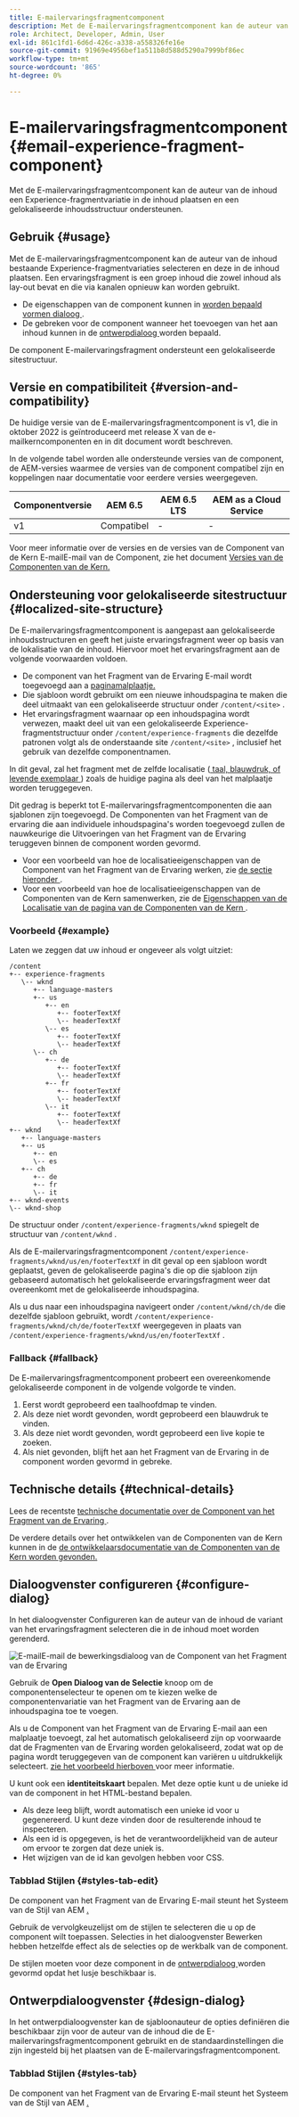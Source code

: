 ```yaml
---
title: E-mailervaringsfragmentcomponent
description: Met de E-mailervaringsfragmentcomponent kan de auteur van de inhoud een Experience-fragmentvariatie in de inhoud plaatsen en een gelokaliseerde inhoudsstructuur ondersteunen.
role: Architect, Developer, Admin, User
exl-id: 861c1fd1-6d6d-426c-a338-a558326fe16e
source-git-commit: 91969e4956bef1a511b8d588d5290a7999bf86ec
workflow-type: tm+mt
source-wordcount: '865'
ht-degree: 0%

---
```



# E-mailervaringsfragmentcomponent {#email-experience-fragment-component}

Met de E-mailervaringsfragmentcomponent kan de auteur van de inhoud een Experience-fragmentvariatie in de inhoud plaatsen en een gelokaliseerde inhoudsstructuur ondersteunen.

## Gebruik {#usage}

Met de E-mailervaringsfragmentcomponent kan de auteur van de inhoud bestaande Experience-fragmentvariaties selecteren en deze in de inhoud plaatsen. Een ervaringsfragment is een groep inhoud die zowel inhoud als lay-out bevat en die via kanalen opnieuw kan worden gebruikt.

* De eigenschappen van de component kunnen in [ worden bepaald vormen dialoog ](#configure-dialog).
* De gebreken voor de component wanneer het toevoegen van het aan inhoud kunnen in de [ ontwerpdialoog ](#design-dialog) worden bepaald.

De component E-mailervaringsfragment ondersteunt een gelokaliseerde sitestructuur.

## Versie en compatibiliteit {#version-and-compatibility}

De huidige versie van de E-mailervaringsfragmentcomponent is v1, die in oktober 2022 is geïntroduceerd met release X van de e-mailkerncomponenten en in dit document wordt beschreven.

In de volgende tabel worden alle ondersteunde versies van de component, de AEM-versies waarmee de versies van de component compatibel zijn en koppelingen naar documentatie voor eerdere versies weergegeven.

| Componentversie | AEM 6.5 | AEM 6.5 LTS | AEM as a Cloud Service |
|---|---|---|---|
| v1 | Compatibel | - | - |

Voor meer informatie over de versies en de versies van de Component van de Kern E-mailE-mail van de Component, zie het document [ Versies van de Componenten van de Kern.](/help/email/versions.md)

## Ondersteuning voor gelokaliseerde sitestructuur {#localized-site-structure}

De E-mailervaringsfragmentcomponent is aangepast aan gelokaliseerde inhoudsstructuren en geeft het juiste ervaringsfragment weer op basis van de lokalisatie van de inhoud. Hiervoor moet het ervaringsfragment aan de volgende voorwaarden voldoen.

* De component van het Fragment van de Ervaring E-mail wordt toegevoegd aan a [ paginamalplaatje.](https://experienceleague.adobe.com/docs/experience-manager-cloud-service/content/sites/authoring/features/templates.html)
* Die sjabloon wordt gebruikt om een nieuwe inhoudspagina te maken die deel uitmaakt van een gelokaliseerde structuur onder `/content/<site>` .
* Het ervaringsfragment waarnaar op een inhoudspagina wordt verwezen, maakt deel uit van een gelokaliseerde Experience-fragmentstructuur onder `/content/experience-fragments` die dezelfde patronen volgt als de onderstaande site `/content/<site>` , inclusief het gebruik van dezelfde componentnamen.

In dit geval, zal het fragment met de zelfde localisatie ([ taal, blauwdruk, of levende exemplaar ](https://experienceleague.adobe.com/docs/experience-manager-cloud-service/content/sites/administering/reusing-content/msm-and-translation.html)) zoals de huidige pagina als deel van het malplaatje worden teruggegeven.

Dit gedrag is beperkt tot E-mailervaringsfragmentcomponenten die aan sjablonen zijn toegevoegd. De Componenten van het Fragment van de ervaring die aan individuele inhoudspagina&#39;s worden toegevoegd zullen de nauwkeurige die Uitvoeringen van het Fragment van de Ervaring teruggeven binnen de component worden gevormd.

* Voor een voorbeeld van hoe de localisatieeigenschappen van de Component van het Fragment van de Ervaring werken, zie [ de sectie hieronder ](#example).
* Voor een voorbeeld van hoe de localisatieeigenschappen van de Componenten van de Kern samenwerken, zie de [ Eigenschappen van de Localisatie van de pagina van de Componenten van de Kern ](/help/get-started/localization.md).

### Voorbeeld {#example}

Laten we zeggen dat uw inhoud er ongeveer als volgt uitziet:

```
/content
+-- experience-fragments
   \-- wknd
      +-- language-masters
      +-- us
         +-- en
            +-- footerTextXf
            \-- headerTextXf
         \-- es
            +-- footerTextXf
            \-- headerTextXf
      \-- ch
         +-- de
            +-- footerTextXf
            \-- headerTextXf
         +-- fr
            +-- footerTextXf
            \-- headerTextXf
         \-- it
            +-- footerTextXf
            \-- headerTextXf
+-- wknd
   +-- language-masters
   +-- us
      +-- en
      \-- es
   +-- ch
      +-- de
      +-- fr
      \-- it
+-- wknd-events
\-- wknd-shop
```

De structuur onder `/content/experience-fragments/wknd` spiegelt de structuur van `/content/wknd` .

Als de E-mailervaringsfragmentcomponent `/content/experience-fragments/wknd/us/en/footerTextXf` in dit geval op een sjabloon wordt geplaatst, geven de gelokaliseerde pagina&#39;s die op die sjabloon zijn gebaseerd automatisch het gelokaliseerde ervaringsfragment weer dat overeenkomt met de gelokaliseerde inhoudspagina.

Als u dus naar een inhoudspagina navigeert onder `/content/wknd/ch/de` die dezelfde sjabloon gebruikt, wordt `/content/experience-fragments/wknd/ch/de/footerTextXf` weergegeven in plaats van `/content/experience-fragments/wknd/us/en/footerTextXf` .

### Fallback {#fallback}

De E-mailervaringsfragmentcomponent probeert een overeenkomende gelokaliseerde component in de volgende volgorde te vinden.

1. Eerst wordt geprobeerd een taalhoofdmap te vinden.
1. Als deze niet wordt gevonden, wordt geprobeerd een blauwdruk te vinden.
1. Als deze niet wordt gevonden, wordt geprobeerd een live kopie te zoeken.
1. Als niet gevonden, blijft het aan het Fragment van de Ervaring in de component worden gevormd in gebreke.

## Technische details {#technical-details}

Lees de recentste [ technische documentatie over de Component van het Fragment van de Ervaring ](https://www.adobe.com/go/aem_cmp_xf_v1).

De verdere details over het ontwikkelen van de Componenten van de Kern kunnen in de [ de ontwikkelaarsdocumentatie van de Componenten van de Kern worden gevonden.](/help/developing/overview.md)

## Dialoogvenster configureren {#configure-dialog}

In het dialoogvenster Configureren kan de auteur van de inhoud de variant van het ervaringsfragment selecteren die in de inhoud moet worden gerenderd.

![ E-mailE-mail de bewerkingsdialoog van de Component van het Fragment van de Ervaring ](/help/email/assets/email-experience-fragment-edit.png)

Gebruik de **Open Dialoog van de Selectie** knoop om de componentenselecteur te openen om te kiezen welke de componentenvariatie van het Fragment van de Ervaring aan de inhoudspagina toe te voegen.

Als u de Component van het Fragment van de Ervaring E-mail aan een malplaatje toevoegt, zal het automatisch gelokaliseerd zijn op voorwaarde dat de Fragmenten van de Ervaring worden gelokaliseerd, zodat wat op de pagina wordt teruggegeven van de component kan variëren u uitdrukkelijk selecteert. [ zie het voorbeeld hierboven ](#example) voor meer informatie.

U kunt ook een **identiteitskaart** bepalen. Met deze optie kunt u de unieke id van de component in het HTML-bestand bepalen.

* Als deze leeg blijft, wordt automatisch een unieke id voor u gegenereerd. U kunt deze vinden door de resulterende inhoud te inspecteren.
* Als een id is opgegeven, is het de verantwoordelijkheid van de auteur om ervoor te zorgen dat deze uniek is.
* Het wijzigen van de id kan gevolgen hebben voor CSS.

### Tabblad Stijlen {#styles-tab-edit}

De component van het Fragment van de Ervaring E-mail steunt het Systeem van de Stijl van AEM [.](/help/get-started/authoring.md#component-styling)

Gebruik de vervolgkeuzelijst om de stijlen te selecteren die u op de component wilt toepassen. Selecties in het dialoogvenster Bewerken hebben hetzelfde effect als de selecties op de werkbalk van de component.

De stijlen moeten voor deze component in de [ ontwerpdialoog ](#design-dialog) worden gevormd opdat het lusje beschikbaar is.

## Ontwerpdialoogvenster {#design-dialog}

In het ontwerpdialoogvenster kan de sjabloonauteur de opties definiëren die beschikbaar zijn voor de auteur van de inhoud die de E-mailervaringsfragmentcomponent gebruikt en de standaardinstellingen die zijn ingesteld bij het plaatsen van de E-mailervaringsfragmentcomponent.

### Tabblad Stijlen {#styles-tab}

De component van het Fragment van de Ervaring E-mail steunt het Systeem van de Stijl van AEM [.](/help/get-started/authoring.md#component-styling)
